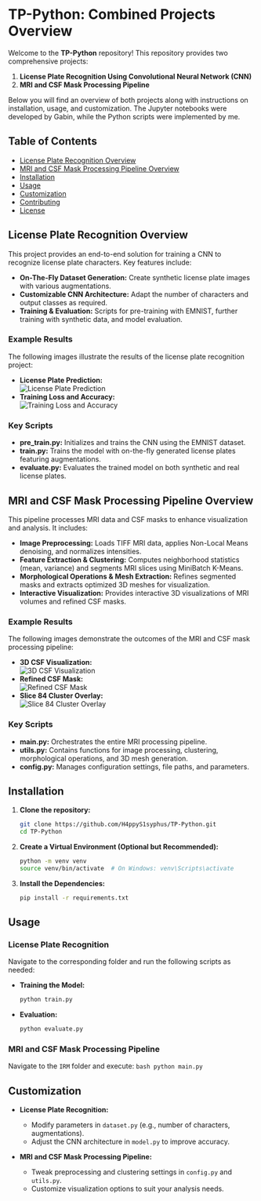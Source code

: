 # TP-Python: Combined Projects Overview

Welcome to the **TP-Python** repository! This repository provides two comprehensive projects:

1. **License Plate Recognition Using Convolutional Neural Network (CNN)**
2. **MRI and CSF Mask Processing Pipeline**

Below you will find an overview of both projects along with instructions on installation, usage, and customization. The Jupyter notebooks were developed by Gabin, while the Python scripts were implemented by me.

## Table of Contents
- [License Plate Recognition Overview](#license-plate-recognition-overview)
- [MRI and CSF Mask Processing Pipeline Overview](#mri-and-csf-mask-processing-pipeline-overview)
- [Installation](#installation)
- [Usage](#usage)
- [Customization](#customization)
- [Contributing](#contributing)
- [License](#license)

## License Plate Recognition Overview
This project provides an end-to-end solution for training a CNN to recognize license plate characters. Key features include:

- **On-The-Fly Dataset Generation:** Create synthetic license plate images with various augmentations.
- **Customizable CNN Architecture:** Adapt the number of characters and output classes as required.
- **Training & Evaluation:** Scripts for pre-training with EMNIST, further training with synthetic data, and model evaluation.

### Example Results
The following images illustrate the results of the license plate recognition project:
- **License Plate Prediction:**  
    ![License Plate Prediction](Images/prediction_4.png)
- **Training Loss and Accuracy:**  
    ![Training Loss and Accuracy](Images/training_validation_curves.png)

### Key Scripts
- **pre_train.py:** Initializes and trains the CNN using the EMNIST dataset.
- **train.py:** Trains the model with on-the-fly generated license plates featuring augmentations.
- **evaluate.py:** Evaluates the trained model on both synthetic and real license plates.

## MRI and CSF Mask Processing Pipeline Overview
This pipeline processes MRI data and CSF masks to enhance visualization and analysis. It includes:

- **Image Preprocessing:** Loads TIFF MRI data, applies Non-Local Means denoising, and normalizes intensities.
- **Feature Extraction & Clustering:** Computes neighborhood statistics (mean, variance) and segments MRI slices using MiniBatch K-Means.
- **Morphological Operations & Mesh Extraction:** Refines segmented masks and extracts optimized 3D meshes for visualization.
- **Interactive Visualization:** Provides interactive 3D visualizations of MRI volumes and refined CSF masks.

### Example Results
The following images demonstrate the outcomes of the MRI and CSF mask processing pipeline:
- **3D CSF Visualization:**  
    ![3D CSF Visualization](Images/image.png)
- **Refined CSF Mask:**  
    ![Refined CSF Mask](Images/refined_csf_with_eyes_removed.png)
- **Slice 84 Cluster Overlay:**  
    ![Slice 84 Cluster Overlay](Images/slice_84_cluster_1_overlay.png)

### Key Scripts
- **main.py:** Orchestrates the entire MRI processing pipeline.
- **utils.py:** Contains functions for image processing, clustering, morphological operations, and 3D mesh generation.
- **config.py:** Manages configuration settings, file paths, and parameters.

## Installation
1. **Clone the repository:**
     ```bash
     git clone https://github.com/H4ppyS1syphus/TP-Python.git
     cd TP-Python
     ```

2. **Create a Virtual Environment (Optional but Recommended):**
     ```bash
     python -m venv venv
     source venv/bin/activate  # On Windows: venv\Scripts\activate
     ```

3. **Install the Dependencies:**
     ```bash
     pip install -r requirements.txt
     ```

## Usage

### License Plate Recognition
Navigate to the corresponding folder and run the following scripts as needed:

- **Training the Model:**  
     ```bash
     python train.py
     ```

- **Evaluation:**  
     ```bash
     python evaluate.py
     ```

### MRI and CSF Mask Processing Pipeline
Navigate to the `IRM` folder and execute:
     ```bash
     python main.py
     ```

## Customization
- **License Plate Recognition:**  
    - Modify parameters in `dataset.py` (e.g., number of characters, augmentations).
    - Adjust the CNN architecture in `model.py` to improve accuracy.
    
- **MRI and CSF Mask Processing Pipeline:**  
    - Tweak preprocessing and clustering settings in `config.py` and `utils.py`.
    - Customize visualization options to suit your analysis needs.
